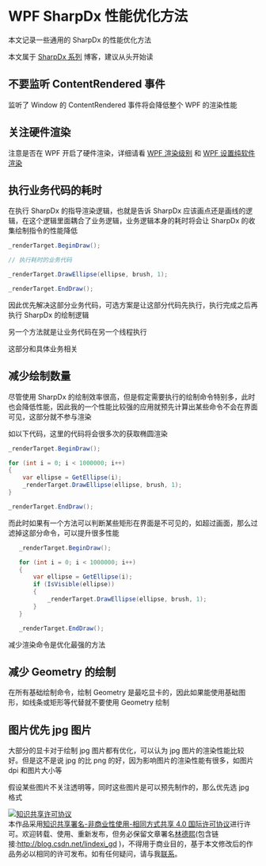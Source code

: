
# WPF SharpDx 性能优化方法

本文记录一些通用的 SharpDx 的性能优化方法

<!--more-->


<!-- CreateTime:2020/7/30 14:59:13 -->



本文属于 [SharpDx 系列](https://blog.lindexi.com/post/WPF-%E4%BD%BF%E7%94%A8-SharpDx-%E6%B8%B2%E6%9F%93%E5%8D%9A%E5%AE%A2%E5%AF%BC%E8%88%AA.html) 博客，建议从头开始读

## 不要监听 ContentRendered 事件

监听了 Window 的 ContentRendered 事件将会降低整个 WPF 的渲染性能

## 关注硬件渲染

注意是否在 WPF 开启了硬件渲染，详细请看 [WPF 渲染级别](https://blog.lindexi.com/post/WPF-%E6%B8%B2%E6%9F%93%E7%BA%A7%E5%88%AB.html) 和 [WPF 设置纯软件渲染](https://blog.csdn.net/lindexi_gd/article/details/102831135 )

## 执行业务代码的耗时

在执行 SharpDx 的指导渲染逻辑，也就是告诉 SharpDx 应该画点还是画线的逻辑，在这个逻辑里面耦合了业务逻辑，业务逻辑本身的耗时将会让 SharpDx 的收集绘制指令的性能降低

```csharp
_renderTarget.BeginDraw();

// 执行耗时的业务代码

_renderTarget.DrawEllipse(ellipse, brush, 1);

_renderTarget.EndDraw();
```

因此优先解决这部分业务代码，可选方案是让这部分代码先执行，执行完成之后再执行 SharpDx 的绘制逻辑

另一个方法就是让业务代码在另一个线程执行

这部分和具体业务相关

## 减少绘制数量

尽管使用 SharpDx 的绘制效率很高，但是假定需要执行的绘制命令特别多，此时也会降低性能，因此我的一个性能比较强的应用就预先计算出某些命令不会在界面可见，这部分就不参与渲染

如以下代码，这里的代码将会很多次的获取椭圆渲染

```csharp
_renderTarget.BeginDraw();

for (int i = 0; i < 1000000; i++)
{
	var ellipse = GetEllipse(i);
	_renderTarget.DrawEllipse(ellipse, brush, 1);
}

_renderTarget.EndDraw();
```

而此时如果有一个方法可以判断某些矩形在界面是不可见的，如超过画面，那么过滤掉这部分命令，可以提升很多性能

```csharp
   _renderTarget.BeginDraw();

   for (int i = 0; i < 1000000; i++)
   {
       var ellipse = GetEllipse(i);
       if (IsVisible(ellipse))
       {
           _renderTarget.DrawEllipse(ellipse, brush, 1);
       }
   }

   _renderTarget.EndDraw();
```

减少渲染命令是优化最强的方法

## 减少 Geometry 的绘制

在所有基础绘制命令，绘制 Geometry 是最吃显卡的，因此如果能使用基础图形，如线条或矩形等代替就不要使用 Geometry 绘制

## 图片优先 jpg 图片

大部分的显卡对于绘制 jpg 图片都有优化，可以认为 jpg 图片的渲染性能比较好。但是这不是说 jpg 的比 png 的好，因为影响图片的渲染性能有很多，如图片 dpi 和图片大小等

假设某些图片不关注透明等，同时这些图片是可以预先制作的，那么优先选 jpg 格式






<a rel="license" href="http://creativecommons.org/licenses/by-nc-sa/4.0/"><img alt="知识共享许可协议" style="border-width:0" src="https://licensebuttons.net/l/by-nc-sa/4.0/88x31.png" /></a><br />本作品采用<a rel="license" href="http://creativecommons.org/licenses/by-nc-sa/4.0/">知识共享署名-非商业性使用-相同方式共享 4.0 国际许可协议</a>进行许可。欢迎转载、使用、重新发布，但务必保留文章署名[林德熙](http://blog.csdn.net/lindexi_gd)(包含链接:http://blog.csdn.net/lindexi_gd )，不得用于商业目的，基于本文修改后的作品务必以相同的许可发布。如有任何疑问，请与我[联系](mailto:lindexi_gd@163.com)。